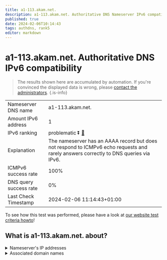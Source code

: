 ```yaml
---
title: a1-113.akam.net.
description: a1-113.akam.net. Authoritative DNS Nameserver IPv6 compatibility
published: true
date: 2024-02-06T10:14:43
tags: authdns, rank5
editor: markdown
---
```


# a1-113.akam.net. Authoritative DNS IPv6 compatibility

> The results shown here are accumulated by automation. If you're convinced the displayed data is wrong, please [contact the administrators](/howto/chat). 
{.is-info}




|   |   |
| - | - |
| Nameserver DNS name | a1-113.akam.net.
| Amount IPv6 address | 1
| IPv6 ranking | problematic :arrow_double_down: [🔗](/howto/ranking) |
| Explanation | The nameserver has an AAAA record but does not respond to ICMPv6 echo requests and rarely answers correctly to DNS queries via IPv6. |
| ICMPv6 success rate | 100%|
| DNS query success rate | 0% |
| Last Check Timestamp | 2024-02-06 11:14:43+01:00 |

To see how this test was performed, please have a look at [our website test criteria howto](/howto/testcriteria/authdns)!


## What is a1-113.akam.net. about?




<details>
<summary>Nameserver's IP addresses</summary>

2600:1401:2::71

</details>



<details>
<summary>Associated domain names</summary>

www.td.com

</details>
